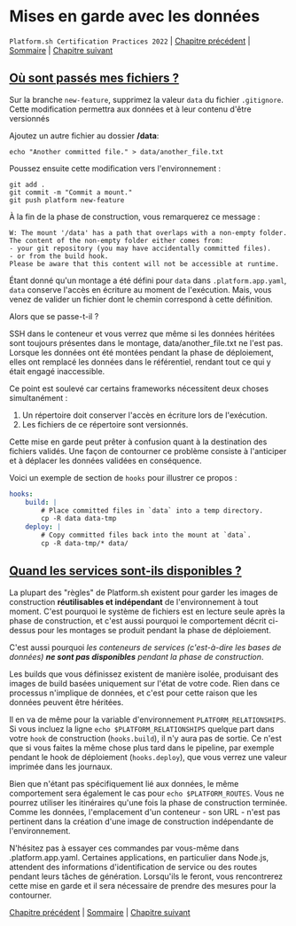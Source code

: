 # Mises en garde avec les données

`Platform.sh Certification Practices 2022` | [Chapitre précédent](./chapter-11.md) | [Sommaire](../README.md) | [Chapitre suivant](./chapter-13.md)

## [Où sont passés mes fichiers ?](https://master-7rqtwti-4mh7eev5ydrdo.eu-3.platformsh.site/getstarted/basics/data-services/caveats.html#whered-my-files-go)

Sur la branche `new-feature`, supprimez la valeur `data` du fichier `.gitignore`. Cette modification permettra aux données et à leur contenu d'être versionnés

Ajoutez un autre fichier au dossier **/data**:

```
echo "Another committed file." > data/another_file.txt
```

Poussez ensuite cette modification vers l'environnement :

```
git add .
git commit -m "Commit a mount."
git push platform new-feature
```

À la fin de la phase de construction, vous remarquerez ce message :

```
W: The mount '/data' has a path that overlaps with a non-empty folder.
The content of the non-empty folder either comes from:
- your git repository (you may have accidentally committed files).
- or from the build hook.
Please be aware that this content will not be accessible at runtime.
```

Étant donné qu'un montage a été défini pour `data` dans `.platform.app.yaml`, `data` conserve l'accès en écriture au moment de l'exécution. Mais, vous venez de valider un fichier dont le chemin correspond à cette définition.

Alors que se passe-t-il ?

SSH dans le conteneur et vous verrez que même si les données héritées sont toujours présentes dans le montage, data/another_file.txt ne l'est pas. Lorsque les données ont été montées pendant la phase de déploiement, elles ont remplacé les données dans le référentiel, rendant tout ce qui y était engagé inaccessible.

Ce point est soulevé car certains frameworks nécessitent deux choses simultanément :

1. Un répertoire doit conserver l'accès en écriture lors de l'exécution.
2. Les fichiers de ce répertoire sont versionnés.

Cette mise en garde peut prêter à confusion quant à la destination des fichiers validés. Une façon de contourner ce problème consiste à l'anticiper et à déplacer les données validées en conséquence.

Voici un exemple de section de `hooks` pour illustrer ce propos :

```yml
hooks:
    build: |
        # Place committed files in `data` into a temp directory.
        cp -R data data-tmp
    deploy: |
        # Copy committed files back into the mount at `data`.
        cp -R data-tmp/* data/
```

## [Quand les services sont-ils disponibles ?](https://master-7rqtwti-4mh7eev5ydrdo.eu-3.platformsh.site/getstarted/basics/data-services/caveats.html#when-are-services-available)

La plupart des "règles" de Platform.sh existent pour garder les images de construction **réutilisables et indépendant** de l'environnement à tout moment. C'est pourquoi le système de fichiers est en lecture seule après la phase de construction, et c'est aussi pourquoi le comportement décrit ci-dessus pour les montages se produit pendant la phase de déploiement.

C'est aussi pourquoi *les conteneurs de services (c'est-à-dire les bases de données) **ne sont pas disponibles** pendant la phase de construction*.

Les builds que vous définissez existent de manière isolée, produisant des images de build basées uniquement sur l'état de votre code. Rien dans ce processus n'implique de données, et c'est pour cette raison que les données peuvent être héritées.

Il en va de même pour la variable d'environnement `PLATFORM_RELATIONSHIPS`. Si vous incluez la ligne `echo $PLATFORM_RELATIONSHIPS` quelque part dans votre `hook` de construction (`hooks.build`), il n'y aura pas de sortie. Ce n'est que si vous faites la même chose plus tard dans le pipeline, par exemple pendant le hook de déploiement (`hooks.deploy`), que vous verrez une valeur imprimée dans les journaux.

Bien que n'étant pas spécifiquement lié aux données, le même comportement sera également le cas pour `echo $PLATFORM_ROUTES`. Vous ne pourrez utiliser les itinéraires qu'une fois la phase de construction terminée. Comme les données, l'emplacement d'un conteneur - son URL - n'est pas pertinent dans la création d'une image de construction indépendante de l'environnement.

N'hésitez pas à essayer ces commandes par vous-même dans .platform.app.yaml. Certaines applications, en particulier dans Node.js, attendent des informations d'identification de service ou des routes pendant leurs tâches de génération. Lorsqu'ils le feront, vous rencontrerez cette mise en garde et il sera nécessaire de prendre des mesures pour la contourner.


[Chapitre précédent](./chapter-11.md) | [Sommaire](../README.md) | [Chapitre suivant](./chapter-13.md)
